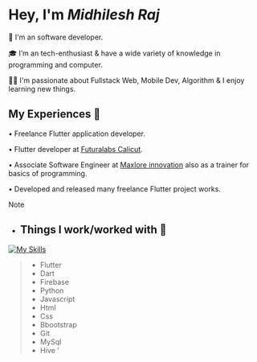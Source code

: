 # Hey, I'm *Midhilesh Raj*

💼 I'm an software developer.   

🎓 I’m an tech-enthusiast & have a wide variety of knowledge in programming and computer.

👨‍💻 I'm passionate about Fullstack Web, Mobile Dev, Algorithm  & I enjoy learning new things.


## My Experiences 🙌

• Freelance Flutter application developer.

• Flutter developer at [Futuralabs Calicut](https://thefuturalabs.com/).

• Associate Software Engineer at [Maxlore innovation](https://www.maxlore.in/)  also as a trainer for basics of programming.

• Developed and released many freelance Flutter project works.

> [!NOTE]
> - ## Things I work/worked with 🚀

[![My Skills](https://skillicons.dev/icons?i=flutter,dart,firebase,python,js,html,css,bootstrap,git,mysql)](https://github.com/MidhileshRaj)
>   - Flutter
>   - Dart
>   - Firebase
>   - Python
>   - Javascript
>   - Html
>   - Css
>   - Bbootstrap
>   - Git
>   - MySql
>   - Hive '








